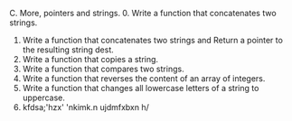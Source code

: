 C. More, pointers and strings.
0. Write a function that concatenates two strings.
1. Write a function that concatenates two strings and Return a pointer to the resulting string dest.
2. Write a function that copies a string.
3. Write a function that compares two strings.
4. Write a function that reverses the content of an array of integers.
5. Write a function that changes all lowercase letters of a string to uppercase.
6. kfdsa;'hzx'
'nkimk.n ujdmfxbxn h/
